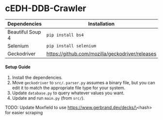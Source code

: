 # cEDH-DDB-Crawler

| Dependencies | Installation |
---|---
| Beautiful Soup 4 | ``` pip install bs4 ``` |
| Selenium | ``` pip install selenium ``` |
| Geckodriver | https://github.com/mozilla/geckodriver/releases |

#### Setup Guide

1. Install the dependencies.
2. Move `geckodriver` to `src/`. `parser.py` assumes a binary file, but you can edit it to match the appropriate file type for your system.
3. Update `database.py` to query whatever values you want.
4. Update and run `main.py` (from `src/`).

TODO: Update Moxfield to use https://www.gerbrand.dev/decks/\<hash\> for easier scraping
